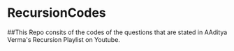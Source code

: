 # RecursionCodes
##This Repo consits of the codes of the questions that are stated  in AAditya Verma's Recursion Playlist on Youtube.
